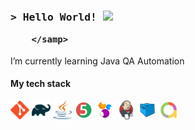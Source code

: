 
<h3 align="left">
        <samp>&gt; Hello World!   <img src="https://user-images.githubusercontent.com/84721020/125681066-757d6f9e-80c0-4edf-a1e4-94f901683ea9.gif" width="25px">
                    
        </samp>
</h3>
I’m currently learning Java QA Automation

#### My tech stack
<code><img height="30" width="30" src="https://raw.githubusercontent.com/r2ff/r2ff/1cd5ac320c63eada404ddab3cfe71b4fbb5e73b0/svg/git-logo.svg" alt="git"></code>
<code><img height="30" width="30" src="https://raw.githubusercontent.com/r2ff/r2ff/1cd5ac320c63eada404ddab3cfe71b4fbb5e73b0/svg/gradle-logo.svg" alt="gradle"></code>
<code><img height="30" width="30" src="https://raw.githubusercontent.com/r2ff/r2ff/1cd5ac320c63eada404ddab3cfe71b4fbb5e73b0/svg/java-logo.svg" alt="java"></code>
<code><img height="30" width="30" src="https://raw.githubusercontent.com/r2ff/r2ff/1cd5ac320c63eada404ddab3cfe71b4fbb5e73b0/svg/junit5-logo.svg" alt="junit5"></code>
<code><img height="30" width="30" src="https://raw.githubusercontent.com/r2ff/r2ff/3294e25e72c2949bd7027cd3d297b619dae42719/svg/selenide-logo.svg" alt="selenide"></code>
<code><img height="30" width="30" src="https://raw.githubusercontent.com/r2ff/r2ff/1cd5ac320c63eada404ddab3cfe71b4fbb5e73b0/svg/jenkins-logo.svg" alt="jenkins"></code>
<code><img height="30" width="30" src="https://raw.githubusercontent.com/r2ff/r2ff/88f137e2bed8e2b9aa3048dd41d68c6adb4a0522/svg/selenoid-logo.svg" alt="selenoid"></code>
<code><img height="30" width="30" src="https://raw.githubusercontent.com/r2ff/r2ff/1cd5ac320c63eada404ddab3cfe71b4fbb5e73b0/svg/allure-logo.svg" alt="allure"></code>







<!--
**r2ff/r2ff** is a ✨ _special_ ✨ repository because its `README.md` (this file) appears on your GitHub profile.

Here are some ideas to get you started:

- 🔭 I’m currently working on ...
- 🌱 I’m currently learning ...
- 👯 I’m looking to collaborate on ...
- 🤔 I’m looking for help with ...
- 💬 Ask me about ...
- 📫 How to reach me: ...
- 😄 Pronouns: ...
- ⚡ Fun fact: ...
-->
